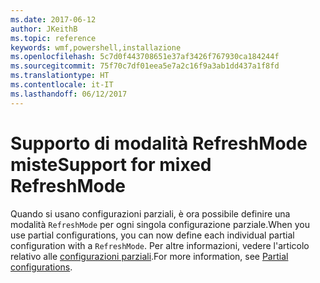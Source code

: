 ```yaml
---
ms.date: 2017-06-12
author: JKeithB
ms.topic: reference
keywords: wmf,powershell,installazione
ms.openlocfilehash: 5c7d0f443708651e37af3426f767930ca184244f
ms.sourcegitcommit: 75f70c7df01eea5e7a2c16f9a3ab1dd437a1f8fd
ms.translationtype: HT
ms.contentlocale: it-IT
ms.lasthandoff: 06/12/2017
---
```

# <a name="support-for-mixed-refreshmode"></a><span data-ttu-id="07ca1-102">Supporto di modalità RefreshMode miste</span><span class="sxs-lookup"><span data-stu-id="07ca1-102">Support for mixed RefreshMode</span></span>

<span data-ttu-id="07ca1-103">Quando si usano configurazioni parziali, è ora possibile definire una modalità `RefreshMode` per ogni singola configurazione parziale.</span><span class="sxs-lookup"><span data-stu-id="07ca1-103">When you use partial configurations, you can now define each individual partial configuration with a `RefreshMode`.</span></span> <span data-ttu-id="07ca1-104">Per altre informazioni, vedere l'articolo relativo alle [configurazioni parziali](https://msdn.microsoft.com/powershell/dsc/partialconfigs).</span><span class="sxs-lookup"><span data-stu-id="07ca1-104">For more information, see [Partial configurations](https://msdn.microsoft.com/powershell/dsc/partialconfigs).</span></span>

